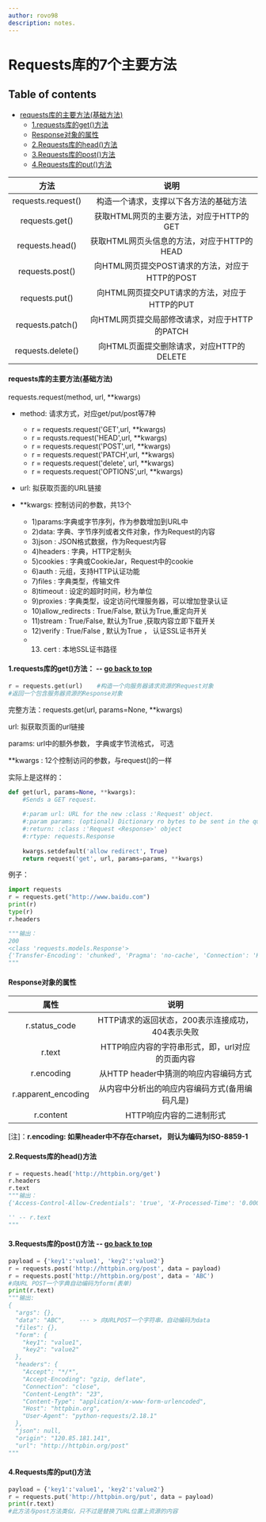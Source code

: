 ```yaml
---
author: rovo98
description: notes.
---
```


# Requests库的7个主要方法

## Table of contents
- [requests库的主要方法(基础方法)](https://github.com/rovo98/python-learning/blob/master/blogs/Spider-Requests-learning/01-Requests%E5%BA%93%E7%9A%847%E4%B8%AA%E4%B8%BB%E8%A6%81%E6%96%B9%E6%B3%95.md#requests库的主要方法基础方法)
  - [1.requests库的get()方法](https://github.com/rovo98/python-learning/blob/master/blogs/Spider-Requests-learning/01-Requests%E5%BA%93%E7%9A%847%E4%B8%AA%E4%B8%BB%E8%A6%81%E6%96%B9%E6%B3%95.md#1requests库的get方法----go-back-to-top)
  - [Response对象的属性](https://github.com/rovo98/python-learning/blob/master/blogs/Spider-Requests-learning/01-Requests%E5%BA%93%E7%9A%847%E4%B8%AA%E4%B8%BB%E8%A6%81%E6%96%B9%E6%B3%95.md#response对象的属性)
  - [2.Requests库的head()方法](https://github.com/rovo98/python-learning/blob/master/blogs/Spider-Requests-learning/01-Requests%E5%BA%93%E7%9A%847%E4%B8%AA%E4%B8%BB%E8%A6%81%E6%96%B9%E6%B3%95.md#2requests库的head方法)
  - [3.Requests库的post()方法](https://github.com/rovo98/python-learning/blob/master/blogs/Spider-Requests-learning/01-Requests%E5%BA%93%E7%9A%847%E4%B8%AA%E4%B8%BB%E8%A6%81%E6%96%B9%E6%B3%95.md#3requests库的post方法----go-back-to-top)
  - [4.Requests库的put()方法](https://github.com/rovo98/python-learning/blob/master/blogs/Spider-Requests-learning/01-Requests%E5%BA%93%E7%9A%847%E4%B8%AA%E4%B8%BB%E8%A6%81%E6%96%B9%E6%B3%95.md#4requests库的put方法)

|         方法         |               说明                |
| :----------------: | :-----------------------------: |
| requests.request() |       构造一个请求，支撑以下各方法的基础方法       |
|   requests.get()   |    获取HTML网页的主要方法，对应于HTTP的GET    |
|  requests.head()   |   获取HTML网页头信息的方法，对应于HTTP的HEAD   |
|  requests.post()   | 向HTML网页提交POST请求的方法，对应于HTTP的POST |
|   requests.put()   |  向HTML网页提交PUT请求的方法，对应于HTTP的PUT  |
|  requests.patch()  |  向HTML网页提交局部修改请求，对应于HTTP的PATCH  |
| requests.delete()  |   向HTML页面提交删除请求，对应HTTP的DELETE   |

#### requests库的主要方法(基础方法)

requests.request(method, url, **kwargs)

- method: 请求方式，对应get/put/post等7种
  - r = requests.request('GET',url, **kwargs)
  - r = requsts.request('HEAD',url, **kwargs)
  - r = requests.request('POST',url, **kwargs)
  - r = requests.request('PATCH',url, **kwargs)
  - r = requests.request('delete', url, **kwargs)
  - r = requests.request('OPTIONS',url, **kwargs)


- url: 拟获取页面的URL链接
- **kwargs: 控制访问的参数，共13个
  - 1)params:字典或字节序列，作为参数增加到URL中
  - 2)data: 字典、字节序列或者文件对象，作为Request的内容
  - 3)json : JSON格式数据，作为Request内容
  - 4)headers : 字典，HTTP定制头
  - 5)cookies : 字典或CookieJar，Request中的cookie
  - 6)auth : 元组，支持HTTP认证功能
  - 7)files : 字典类型，传输文件
  - 8)timeout : 设定的超时时间，秒为单位
  - 9)proxies : 字典类型，设定访问代理服务器，可以增加登录认证
  - 10)allow_redirects : True/False, 默认为True,重定向开关
  - 11)stream : True/False, 默认为True ,获取内容立即下载开关
  - 12)verify : True/False , 默认为True ， 认证SSL证书开关
  - 13) cert : 本地SSL证书路径
  
#### 1.requests库的get()方法： -- [go back to top](https://github.com/rovo98/python-learning/blob/master/blogs/Spider-Requests-learning/01-Requests%E5%BA%93%E7%9A%847%E4%B8%AA%E4%B8%BB%E8%A6%81%E6%96%B9%E6%B3%95.md#requests库的7个主要方法)

```python
r = requests.get(url)    #构造一个向服务器请求资源的Request对象
#返回一个包含服务器资源的Response对象
```

完整方法：requests.get(url, params=None, **kwargs)

url: 拟获取页面的url链接

 params: url中的额外参数， 字典或字节流格式， 可选

**kwargs : 12个控制访问的参数，与request()的一样

实际上是这样的：

```python
def get(url, params=None, **kwargs):
    #Sends a GET request.
    
    #:param url: URL for the new :class :'Request' object.
    #:param params: (optional) Dictionary ro bytes to be sent in the query
    #:return: :class :'Request <Response>' object
    #:rtype: requests.Response
    
    kwargs.setdefault('allow redirect', True)
    return request('get', url, params=params, **kwargs)
```

例子：

```python
import requests
r = requests.get("http://www.baidu.com")
print(r)
type(r)
r.headers

"""输出：
200
<class 'requests.models.Response'>
{'Transfer-Encoding': 'chunked', 'Pragma': 'no-cache', 'Connection': 'Keep-Alive', 'Last-Modified': 'Mon, 23 Jan 2017 13:27:52 GMT', 'Cache-Control': 'private, no-cache, no-store, proxy-revalidate, no-transform', 'Server': 'bfe/1.0.8.18', 'Set-Cookie': 'BDORZ=27315; max-age=86400; domain=.baidu.com; path=/', 'Content-Encoding': 'gzip', 'Date': 'Sat, 15 Jul 2017 13:27:01 GMT', 'Content-Type': 'text/html'}
"""
```

#### Response对象的属性

|         属性          |              说明               |
| :-----------------: | :---------------------------: |
|    r.status_code    | HTTP请求的返回状态，200表示连接成功，404表示失败 |
|       r.text        |  HTTP响应内容的字符串形式，即，url对应的页面内容  |
|     r.encoding      |   从HTTP header中猜测的响应内容编码方式    |
| r.apparent_encoding |   从内容中分析出的响应内容编码方式(备用编码凡是)    |
|      r.content      |        HTTP响应内容的二进制形式         |

[注]：**r.encoding: 如果header中不存在charset， 则认为编码为ISO-8859-1**

#### 2.Requests库的head()方法

```python
r = requests.head('http://httpbin.org/get')
r.headers
r.text
"""输出：
{'Access-Control-Allow-Credentials': 'true', 'X-Processed-Time': '0.000805139541626', 'Via': '1.1 vegur', 'Access-Control-Allow-Origin': '*', 'X-Powered-By': 'Flask', 'Content-Length': '267', 'Server': 'meinheld/0.6.1', 'Content-Type': 'application/json', 'Date': 'Sat, 15 Jul 2017 14:23:41 GMT', 'Connection': 'keep-alive'}

'' -- r.text
"""
```

#### 3.Requests库的post()方法 -- [go back to top](https://github.com/rovo98/python-learning/blob/master/blogs/Spider-Requests-learning/01-Requests%E5%BA%93%E7%9A%847%E4%B8%AA%E4%B8%BB%E8%A6%81%E6%96%B9%E6%B3%95.md#requests库的7个主要方法)

```python
payload = {'key1':'value1', 'key2':'value2'}
r = requests.post('http://httpbin.org/post', data = payload)
r = requests.post('http://httpbin.org/post', data = 'ABC')
#向URL POST一个字典自动编码为form(表单)
print(r.text)
"""输出:
{
  "args": {}, 
  "data": "ABC",    --- > 向URLPOST一个字符串，自动编码为data
  "files": {}, 
  "form": {
    "key1": "value1", 
    "key2": "value2"
  }, 
  "headers": {
    "Accept": "*/*", 
    "Accept-Encoding": "gzip, deflate", 
    "Connection": "close", 
    "Content-Length": "23", 
    "Content-Type": "application/x-www-form-urlencoded", 
    "Host": "httpbin.org", 
    "User-Agent": "python-requests/2.18.1"
  }, 
  "json": null, 
  "origin": "120.85.181.141", 
  "url": "http://httpbin.org/post"
"""
```

#### 4.Requests库的put()方法

```python
payload = {'key1':'value1', 'key2':'value2'}
r = requests.put('http://httpbin.org/put', data = payload)
print(r.text)
#此方法与post方法类似，只不过是替换了URL位置上资源的内容
```


